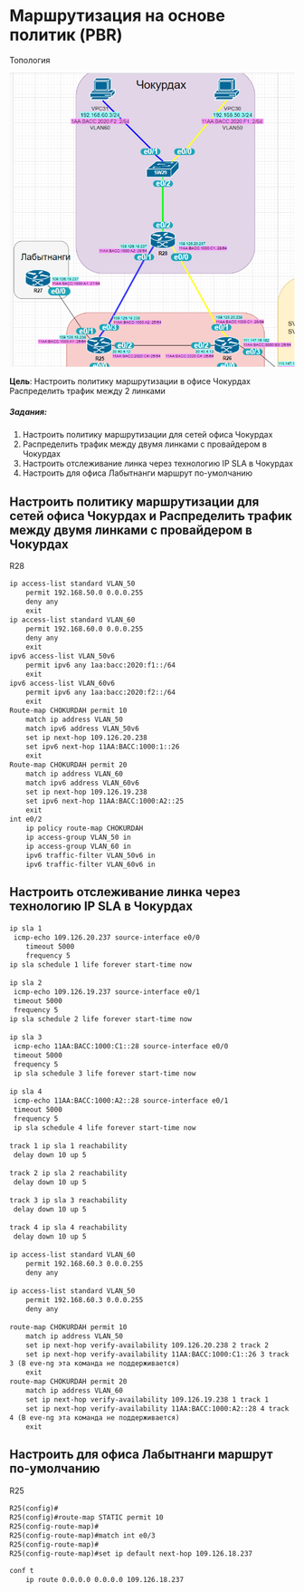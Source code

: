 # Маршрутизация на основе политик (PBR)

Топология

![](https://github.com/Samsonvl/network-otus/blob/master/labs/lab11/Топология%20для%20PBR.png)

**Цель**: Настроить политику маршрутизации в офисе Чокурдах Распределить трафик между 2 линками

##### **Задания**: 

1. Настроить политику маршрутизации для сетей офиса Чокурдах
2. Распределить трафик между двумя линками с провайдером в Чокурдах
3. Настроить отслеживание линка через технологию IP SLA в Чокурдах
4. Настроить для офиса Лабытнанги маршрут по-умолчанию

## Настроить политику маршрутизации для сетей офиса Чокурдах и Распределить трафик между двумя линками с провайдером в Чокурдах

R28

```
ip access-list standard VLAN_50 
	permit 192.168.50.0 0.0.0.255
	deny any 
	exit
ip access-list standard VLAN_60 
	permit 192.168.60.0 0.0.0.255
	deny any 
	exit
ipv6 access-list VLAN_50v6
	permit ipv6 any 1aa:bacc:2020:f1::/64
	exit
ipv6 access-list VLAN_60v6
	permit ipv6 any 1aa:bacc:2020:f2::/64
	exit
Route-map CHOKURDAH permit 10
	match ip address VLAN_50
	match ipv6 address VLAN_50v6 
	set ip next-hop 109.126.20.238
	set ipv6 next-hop 11AA:BACC:1000:1::26 
	exit
Route-map CHOKURDAH permit 20
	match ip address VLAN_60
	match ipv6 address VLAN_60v6 
	set ip next-hop 109.126.19.238
	set ipv6 next-hop 11AA:BACC:1000:A2::25
	exit
int e0/2 
	ip policy route-map CHOKURDAH
	ip access-group VLAN_50 in
	ip access-group VLAN_60 in
	ipv6 traffic-filter VLAN_50v6 in 
	ipv6 traffic-filter VLAN_60v6 in
```

## Настроить отслеживание линка через технологию IP SLA в Чокурдах

```
ip sla 1
 icmp-echo 109.126.20.237 source-interface e0/0
 	timeout 5000
 	frequency 5
ip sla schedule 1 life forever start-time now

ip sla 2
 icmp-echo 109.126.19.237 source-interface e0/1
 timeout 5000
 frequency 5
ip sla schedule 2 life forever start-time now

ip sla 3
 icmp-echo 11AA:BACC:1000:C1::28 source-interface e0/0 
 timeout 5000
 frequency 5
 ip sla schedule 3 life forever start-time now

ip sla 4
 icmp-echo 11AA:BACC:1000:A2::28 source-interface e0/1
 timeout 5000
 frequency 5
 ip sla schedule 4 life forever start-time now

track 1 ip sla 1 reachability
 delay down 10 up 5

track 2 ip sla 2 reachability
 delay down 10 up 5

track 3 ip sla 3 reachability
 delay down 10 up 5

track 4 ip sla 4 reachability
 delay down 10 up 5
 
ip access-list standard VLAN_60 
	permit 192.168.60.3 0.0.0.255
	deny any

ip access-list standard VLAN_50
	permit 192.168.60.3 0.0.0.255
	deny any

route-map CHOKURDAH permit 10
	match ip address VLAN_50 
	set ip next-hop verify-availability 109.126.20.238 2 track 2
	set ip next-hop verify-availability 11AA:BACC:1000:С1::26 3 track 3 (В eve-ng эта команда не поддерживается)
	exit
route-map CHOKURDAH permit 20
	match ip address VLAN_60
	set ip next-hop verify-availability 109.126.19.238 1 track 1
	set ip next-hop verify-availability 11AA:BACC:1000:A2::28 4 track 4 (В eve-ng эта команда не поддерживается)
	exit

```

## Настроить для офиса Лабытнанги маршрут по-умолчанию

R25

```
R25(config)#                                                                             R25(config)#route-map STATIC permit 10                                                   R25(config-route-map)#                                                                   R25(config-route-map)#match int e0/3                                                     R25(config-route-map)#                                                                   R25(config-route-map)#set ip default next-hop 109.126.18.237
```

```
conf t 
	ip route 0.0.0.0 0.0.0.0 109.126.18.237
```


